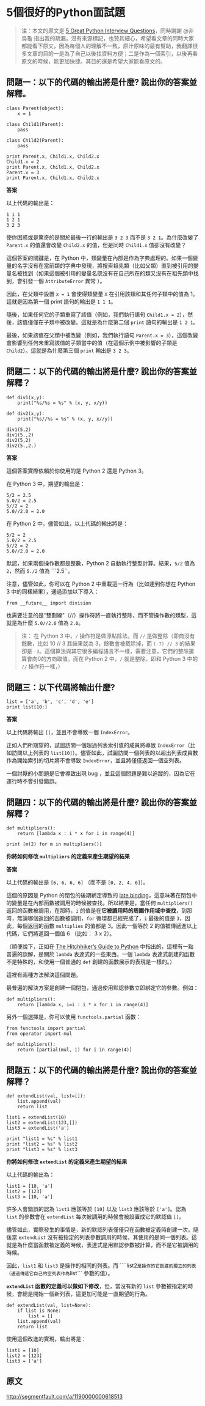 # 5個很好的Python面試題
> 注：本文的原文是 [5 Great Python Interview
> Questions](http://www.toptal.com/python/interview-questions)，同時謝謝
> @非烏龜
> 指出我的疏漏，沒有來源標記，也贊其細心，希望看文章的同時大家都能看下原文，因為每個人的理解不一致，原汁原味的最有幫助，我翻譯很多文章的目的一是為了自己以後找資料方便；二是作為一個索引，以後再看原文的時候，能更加快捷。其目的還是希望大家能看原文的。

問題一：以下的代碼的輸出將是什麼? 說出你的答案並解釋。
------------------------------------------------------

    class Parent(object):
        x = 1

    class Child1(Parent):
        pass

    class Child2(Parent):
        pass

    print Parent.x, Child1.x, Child2.x
    Child1.x = 2
    print Parent.x, Child1.x, Child2.x
    Parent.x = 3
    print Parent.x, Child1.x, Child2.x

**答案**

以上代碼的輸出是：

    1 1 1
    1 2 1
    3 2 3

使你困惑或是驚奇的是關於最後一行的輸出是 `3 2 3` 而不是
`3 2 1`。為什麼改變了 `Parent.x` 的值還會改變 `Child2.x` 的值，但是同時
`Child1.x` 值卻沒有改變？

這個答案的關鍵是，在 Python
中，類變量在內部是作為字典處理的。如果一個變量的名字沒有在當前類的字典中發現，將搜索祖先類（比如父類）直到被引用的變量名被找到（如果這個被引用的變量名既沒有在自己所在的類又沒有在祖先類中找到，會引發一個
`AttributeError` 異常 ）。

因此，在父類中設置 `x = 1` 會使得類變量 `X`
在引用該類和其任何子類中的值為 1。這就是因為第一個 print 語句的輸出是
`1 1 1`。

隨後，如果任何它的子類重寫了該值（例如，我們執行語句
`Child1.x = 2`），然後，該值僅僅在子類中被改變。這就是為什麼第二個
`print` 語句的輸出是 `1 2 1`。

最後，如果該值在父類中被改變（例如，我們執行語句
`Parent.x = 3`），這個改變會影響到任何未重寫該值的子類當中的值（在這個示例中被影響的子類是
`Child2`）。這就是為什麼第三個 `print` 輸出是 `3 2 3`。

問題二：以下的代碼的輸出將是什麼? 說出你的答案並解釋？
------------------------------------------------------

    def div1(x,y):
        print("%s/%s = %s" % (x, y, x/y))

    def div2(x,y):
        print("%s//%s = %s" % (x, y, x//y))

    div1(5,2)
    div1(5.,2)
    div2(5,2)
    div2(5.,2.)

**答案**

這個答案實際依賴於你使用的是 Python 2 還是 Python 3。

在 Python 3 中，期望的輸出是：

    5/2 = 2.5
    5.0/2 = 2.5
    5//2 = 2
    5.0//2.0 = 2.0

在 Python 2 中，儘管如此，以上代碼的輸出將是：

    5/2 = 2
    5.0/2 = 2.5
    5//2 = 2
    5.0//2.0 = 2.0

默認，如果兩個操作數都是整數，Python 2 自動執行整型計算。結果，`5/2`
值為 `2`，然而 `5./2` 值為 \`\`\`2.5\`\`。

注意，儘管如此，你可以在 Python 2 中重載這一行為（比如達到你想在 Python
3 中的同樣結果），通過添加以下導入：

    from __future__ import division

也需要注意的是“雙劃線”（//）操作符將一直執行整除，而不管操作數的類型，這就是為什麼
`5.0//2.0` 值為 `2.0`。

> 注： 在 Python 3 中，`/` 操作符是做浮點除法，而 `//`
> 是做整除（即商沒有餘數，比如 10 // 3 其結果就為 3，餘數會被截除掉，而
> `(-7) // 3` 的結果卻是
> `-3`。這個算法與其它很多編程語言不一樣，需要注意，它們的整除運算會向0的方向取值。而在
> Python 2 中，`/` 就是整除，即和 Python 3 中的 `//` 操作符一樣，）

問題三：以下代碼將輸出什麼?
---------------------------

    list = ['a', 'b', 'c', 'd', 'e']
    print list[10:]

**答案**

以上代碼將輸出 `[]`，並且不會導致一個 `IndexError`。

正如人們所期望的，試圖訪問一個超過列表索引值的成員將導致
`IndexError`（比如訪問以上列表的
`list[10]`）。儘管如此，試圖訪問一個列表的以超出列表成員數作為開始索引的切片將不會導致
`IndexError`，並且將僅僅返回一個空列表。

一個討厭的小問題是它會導致出現 bug
，並且這個問題是難以追蹤的，因為它在運行時不會引發錯誤。

問題四：以下的代碼的輸出將是什麼? 說出你的答案並解釋？
------------------------------------------------------

    def multipliers():
        return [lambda x : i * x for i in range(4)]

    print [m(2) for m in multipliers()]

**你將如何修改 `multipliers` 的定義來產生期望的結果**

**答案**

以上代碼的輸出是 `[6, 6, 6, 6]` （而不是 `[0, 2, 4, 6]`）。

這個的原因是 Python 的閉包的後期綁定導致的 [late
binding](http://en.wikipedia.org/wiki/Late_binding)，這意味著在閉包中的變量是在內部函數被調用的時候被查找。所以結果是，當任何
`multipliers()` 返回的函數被調用，在那時，`i`
的值是在**它被調用時的周圍作用域中查找**，到那時，無論哪個返回的函數被調用，`for`
循環都已經完成了，`i` 最後的值是 `3`，因此，每個返回的函數 `multiplies`
的值都是 3。因此一個等於 2 的值被傳遞進以上代碼，它們將返回一個值 6
（比如： 3 x 2）。

（順便說下，正如在 [The Hitchhiker’s Guide to
Python](http://docs.python-guide.org/en/latest/writing/gotchas/)
中指出的，這裡有一點普遍的誤解，是關於 `lambda` 表達式的一些東西。一個
`lambda` 表達式創建的函數不是特殊的，和使用一個普通的 `def`
創建的函數展示的表現是一樣的。）

這裡有兩種方法解決這個問題。

最普遍的解決方案是創建一個閉包，通過使用默認參數立即綁定它的參數。例如：

    def multipliers():
        return [lambda x, i=i : i * x for i in range(4)]

另外一個選擇是，你可以使用 `functools.partial` 函數：

    from functools import partial
    from operator import mul

    def multipliers():
        return [partial(mul, i) for i in range(4)]

問題五：以下的代碼的輸出將是什麼? 說出你的答案並解釋？
------------------------------------------------------

    def extendList(val, list=[]):
        list.append(val)
        return list

    list1 = extendList(10)
    list2 = extendList(123,[])
    list3 = extendList('a')

    print "list1 = %s" % list1
    print "list2 = %s" % list2
    print "list3 = %s" % list3

**你將如何修改 `extendList` 的定義來產生期望的結果**

以上代碼的輸出為：

    list1 = [10, 'a']
    list2 = [123]
    list3 = [10, 'a']

許多人會錯誤的認為 `list1` 應該等於 `[10]` 以及 `list3` 應該等於
`['a']`。認為 `list` 的參數會在 `extendList`
每次被調用的時候會被設置成它的默認值 `[]`。

儘管如此，實際發生的事情是，新的默認列表僅僅只在函數被定義時創建一次。隨後當
`extendList`
沒有被指定的列表參數調用的時候，其使用的是同一個列表。這就是為什麼當函數被定義的時候，表達式是用默認參數被計算，而不是它被調用的時候。

因此，`list1` 和 `list3` 是操作的相同的列表。而
\`\`\`\`list2`是操作的它創建的獨立的列表（通過傳遞它自己的空列表作為`list\`\`\`
參數的值）。

**`extendList` 函數的定義可以做如下修改**，但，當沒有新的 `list`
參數被指定的時候，會總是開始一個新列表，這更加可能是一直期望的行為。

    def extendList(val, list=None):
        if list is None:
            list = []
        list.append(val)
        return list

使用這個改進的實現，輸出將是：

    list1 = [10]
    list2 = [123]
    list3 = ['a']


## 原文
http://segmentfault.com/a/1190000000618513


